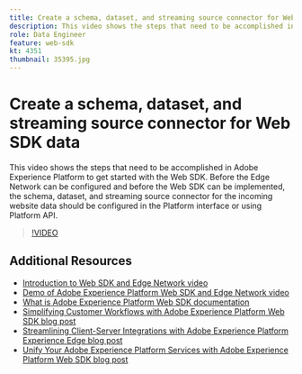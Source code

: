 ```yaml
---
title: Create a schema, dataset, and streaming source connector for Web SDK data
description: This video shows the steps that need to be accomplished in Adobe Experience Platform to get started with the Web SDK. Before the Edge Network can be configured and before the Web SDK can be implemented, the schema, dataset, and streaming source connector for the incoming website data should be configured in the Platform interface or using Platform API.
role: Data Engineer
feature: web-sdk
kt: 4351
thumbnail: 35395.jpg
---
```


# Create a schema, dataset, and streaming source connector for Web SDK data

This video shows the steps that need to be accomplished in Adobe Experience Platform to get started with the Web SDK. Before the Edge Network can be configured and before the Web SDK can be implemented, the schema, dataset, and streaming source connector for the incoming website data should be configured in the Platform interface or using Platform API.

>[!VIDEO](https://video.tv.adobe.com/v/35395?quality=12&learn=on)

## Additional Resources

* [Introduction to Web SDK and Edge Network video](introduction-to-web-sdk-and-edge-network.md)
* [Demo of Adobe Experience Platform Web SDK and Edge Network video](demo-of-web-sdk-and-edge-network.md)
* [What is Adobe Experience Platform Web SDK documentation](https://docs.adobe.com/content/help/en/experience-platform/edge/home.html)
* [Simplifying Customer Workflows with Adobe Experience Platform Web SDK blog post](https://medium.com/adobetech/simplifying-customer-workflows-with-adobe-experience-platform-web-sdk-4e54fe134f4a)
* [Streamlining Client-Server Integrations with Adobe Experience Platform Experience Edge blog post](https://medium.com/adobetech/streamlining-client-server-integrations-with-adobe-experience-platform-experience-edge-1caaef887172)
* [Unify Your Adobe Experience Platform Services with Adobe Experience Platform Web SDK blog post](https://medium.com/adobetech/unify-your-adobe-experience-platform-services-with-adobe-experience-platform-web-sdk-75cf6851a9fc)
